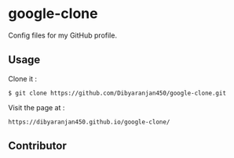 # google-clone
Config files for my GitHub profile.

## Usage

Clone it :

```
$ git clone https://github.com/Dibyaranjan450/google-clone.git
```

Visit the page at : 

`
https://dibyaranjan450.github.io/google-clone/
`

## Contributor

